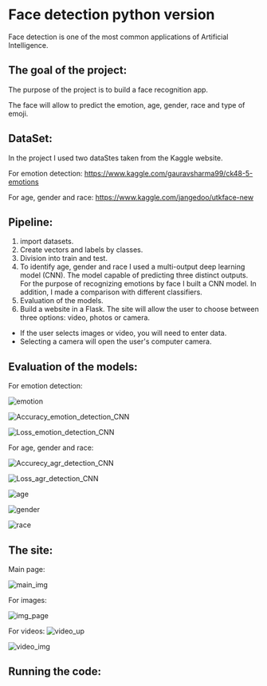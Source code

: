 # Face detection python version

Face detection is one of the most common applications of Artificial Intelligence.

## The goal of the project:
The purpose of the project is to build a face recognition app. 

The face will allow to predict the emotion, age, gender, race and type of emoji.

## DataSet:
In the project I used two dataStes taken from the Kaggle website.

For emotion detection:
https://www.kaggle.com/gauravsharma99/ck48-5-emotions

For age, gender and race:
https://www.kaggle.com/jangedoo/utkface-new

## Pipeline:
1. import datasets.
2. Create vectors and labels by classes.
3. Division into train and test.
4. To identify age, gender and race I used a multi-output deep learning model (CNN). The model capable of predicting three distinct outputs. For the purpose of recognizing emotions by face I built a CNN model. In addition, I made a comparison with different classifiers.
5. Evaluation of the models.
6. Build a website in a Flask. The site will allow the user to choose between three options: video, photos or camera. 
* If the user selects images or video, you will need to enter data. 
* Selecting a camera will open the user's computer camera.

## Evaluation of the models:
For emotion detection:

![emotion](https://user-images.githubusercontent.com/63209732/138666921-9e703520-3ec6-4511-b7c7-193b9a67a5ff.png)

![Accuracy_emotion_detection_CNN](https://user-images.githubusercontent.com/63209732/138656977-763fdf1e-de5e-46e5-9b48-e37fdac0f2ec.png)

![Loss_emotion_detection_CNN](https://user-images.githubusercontent.com/63209732/138657004-396a3f5c-cfe8-4720-9fe8-53ff1b451850.png)

For age, gender and race:

![Accurecy_agr_detection_CNN](https://user-images.githubusercontent.com/63209732/138657347-25219dad-60c8-477f-9a75-bc9f85421824.png)

![Loss_agr_detection_CNN](https://user-images.githubusercontent.com/63209732/138660886-02b7c62f-059b-4a06-bcaa-01cb2e62c131.png)

![age](https://user-images.githubusercontent.com/63209732/138667121-c187d620-405e-4416-adac-5ac007f0fb39.png)

![gender](https://user-images.githubusercontent.com/63209732/138667154-21c44b03-cdae-4500-87a5-7a54efc7393e.png)

![race](https://user-images.githubusercontent.com/63209732/138667179-0f1521fc-1b10-4dd7-9306-93c4e45365e2.png)


## The site:
Main page:

![main_img](https://user-images.githubusercontent.com/63209732/138659517-18cfe92f-6c9e-4fd7-aaa7-6d5501143309.png)

For images:

![img_page](https://user-images.githubusercontent.com/63209732/138722508-8d5cae32-9e81-4a2f-9cc5-d6c47a4f6058.png)

For videos:
![video_up](https://user-images.githubusercontent.com/63209732/138660436-091e89da-60dd-42d4-a48a-4aa269fac318.png)

![video_img](https://user-images.githubusercontent.com/63209732/138659540-c1866a9f-8fec-40a0-a3cb-950f586f270d.png)

## Running the code:
